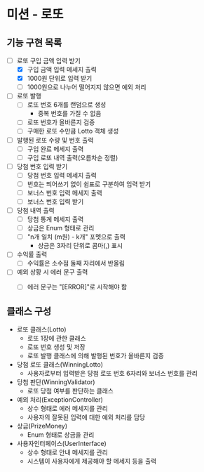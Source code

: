 # 미션 - 로또

## 기능 구현 목록

- [ ] 로또 구입 금액 입력 받기
  - [x] 구입 금액 입력 메세지 출력
  - [x] 1000원 단위로 입력 받기
  - [ ] 1000원으로 나누어 떨어지지 않으면 예외 처리
- [ ] 로또 발행
  - [ ] 로또 번호 6개를 랜덤으로 생성
    - 중복 번호를 가질 수 없음
  - [ ] 로또 번호가 올바른지 검증
  - [ ] 구매한 로또 수만큼 Lotto 객체 생성
- [ ] 발행된 로또 수량 및 번호 출력
  - [ ] 구입 완료 메세지 출력
  - [ ] 구입 로또 내역 출력(오름차순 정렬)
- [ ] 당첨 번호 입력 받기
  - [ ] 당첨 번호 입력 메세지 출력
  - [ ] 번호는 띄어쓰기 없이 쉼표로 구분하여 입력 받기
  - [ ] 보너스 번호 입력 메세지 출력
  - [ ] 보너스 번호 입력 받기
- [ ] 당첨 내역 출력
  - [ ] 당첨 통계 메세지 출력
  - [ ] 상금은 Enum 형태로 관리
  - [ ] "n개 일치 (m원) - k개" 포멧으로 출력
    - 상금은 3자리 단위로 콤마(,) 표시
- [ ] 수익률 출력
  - [ ] 수익률은 소수점 둘째 자리에서 반올림
- [ ] 예외 상황 시 에러 문구 출력
  - [ ] 에러 문구는 "[ERROR]"로 시작해야 함


## 클래스 구성
- 로또 클래스(Lotto)
  - 로또 1장에 관한 클래스
  - 로또 번호 생성 및 저장
  - 로또 발행 클래스에 의해 발행된 번호가 올바른지 검증
- 당첨 로또 클래스(WinningLotto)
  - 사용자로부터 입력받은 당첨 로또 번호 6자리와 보너스 번호를 관리
- 당첨 판단(WinningValidator)
  - 로또 당첨 여부를 판단하는 클래스
- 예외 처리(ExceptionController)
  - 상수 형태로 에러 메세지를 관리
  - 사용자의 잘못된 입력에 대한 예외 처리를 담당
- 상금(PrizeMoney)
  - Enum 형태로 상금을 관리
- 사용자인터페이스(UserInterface)
  - 상수 형태로 안내 메세지를 관리
  - 시스템이 사용자에게 제공해야 할 메세지 등을 출력
